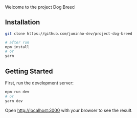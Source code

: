 Welcome to the project Dog Breed

## Installation
```bash
git clone https://github.com/juninho-dev/project-dog-breed

# after run
npm install
# or
yarn
```

## Getting Started

First, run the development server:

```bash
npm run dev
# or
yarn dev
```

Open [http://localhost:3000](http://localhost:3000) with your browser to see the result.
